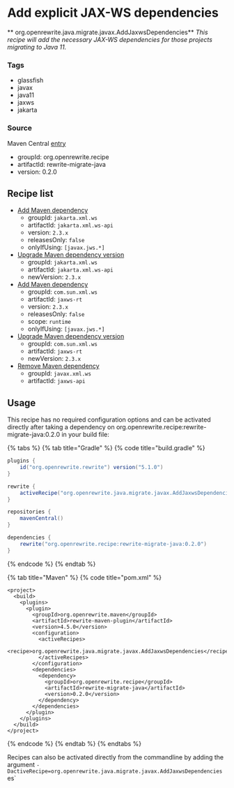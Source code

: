 # Add explicit JAX-WS dependencies

** org.openrewrite.java.migrate.javax.AddJaxwsDependencies**
_This recipe will add the necessary JAX-WS dependencies for those projects migrating to Java 11._

### Tags

* glassfish
* javax
* java11
* jaxws
* jakarta

### Source

Maven Central [entry](https://search.maven.org/artifact/org.openrewrite.recipe/rewrite-migrate-java/0.2.0/jar)

* groupId: org.openrewrite.recipe
* artifactId: rewrite-migrate-java
* version: 0.2.0

## Recipe list

* [Add Maven dependency](../../../maven/adddependency.md)
  * groupId: `jakarta.xml.ws`
  * artifactId: `jakarta.xml.ws-api`
  * version: `2.3.x`
  * releasesOnly: `false`
  * onlyIfUsing: `[javax.jws.*]`
* [Upgrade Maven dependency version](../../../maven/upgradedependencyversion.md)
  * groupId: `jakarta.xml.ws`
  * artifactId: `jakarta.xml.ws-api`
  * newVersion: `2.3.x`
* [Add Maven dependency](../../../maven/adddependency.md)
  * groupId: `com.sun.xml.ws`
  * artifactId: `jaxws-rt`
  * version: `2.3.x`
  * releasesOnly: `false`
  * scope: `runtime`
  * onlyIfUsing: `[javax.jws.*]`
* [Upgrade Maven dependency version](../../../maven/upgradedependencyversion.md)
  * groupId: `com.sun.xml.ws`
  * artifactId: `jaxws-rt`
  * newVersion: `2.3.x`
* [Remove Maven dependency](../../../maven/removedependency.md)
  * groupId: `javax.xml.ws`
  * artifactId: `jaxws-api`

## Usage
This recipe has no required configuration options and can be activated directly after taking a dependency on org.openrewrite.recipe:rewrite-migrate-java:0.2.0 in your build file:

{% tabs %}
{% tab title="Gradle" %}
{% code title="build.gradle" %}
```groovy
plugins {
    id("org.openrewrite.rewrite") version("5.1.0")
}

rewrite {
    activeRecipe("org.openrewrite.java.migrate.javax.AddJaxwsDependencies")
}

repositories {
    mavenCentral()
}

dependencies {
    rewrite("org.openrewrite.recipe:rewrite-migrate-java:0.2.0")
}
```
{% endcode %}
{% endtab %}

{% tab title="Maven" %}
{% code title="pom.xml" %}
```markup
<project>
  <build>
    <plugins>
      <plugin>
        <groupId>org.openrewrite.maven</groupId>
        <artifactId>rewrite-maven-plugin</artifactId>
        <version>4.5.0</version>
        <configuration>
          <activeRecipes>
            <recipe>org.openrewrite.java.migrate.javax.AddJaxwsDependencies</recipe>
          </activeRecipes>
        </configuration>
        <dependencies>
          <dependency>
            <groupId>org.openrewrite.recipe</groupId>
            <artifactId>rewrite-migrate-java</artifactId>
            <version>0.2.0</version>
          </dependency>
        </dependencies>
      </plugin>
    </plugins>
  </build>
</project>
```
{% endcode %}
{% endtab %}
{% endtabs %}

Recipes can also be activated directly from the commandline by adding the argument `-DactiveRecipe=org.openrewrite.java.migrate.javax.AddJaxwsDependencies`
es`
